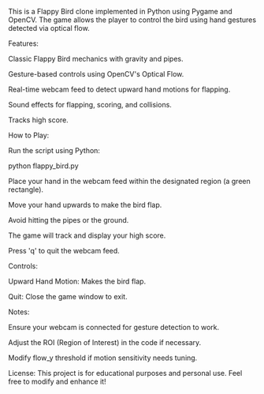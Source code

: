 This is a Flappy Bird clone implemented in Python using Pygame and OpenCV. 
The game allows the player to control the bird using hand gestures detected via optical flow.

Features:

Classic Flappy Bird mechanics with gravity and pipes.

Gesture-based controls using OpenCV's Optical Flow.

Real-time webcam feed to detect upward hand motions for flapping.

Sound effects for flapping, scoring, and collisions.

Tracks high score.


How to Play:

Run the script using Python:

python flappy_bird.py

Place your hand in the webcam feed within the designated region (a green rectangle).

Move your hand upwards to make the bird flap.

Avoid hitting the pipes or the ground.

The game will track and display your high score.

Press 'q' to quit the webcam feed.


Controls:

Upward Hand Motion: Makes the bird flap.

Quit: Close the game window to exit.


Notes:

Ensure your webcam is connected for gesture detection to work.

Adjust the ROI (Region of Interest) in the code if necessary.

Modify flow_y threshold if motion sensitivity needs tuning.


License:
This project is for educational purposes and personal use. Feel free to modify and enhance it!

